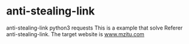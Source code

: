 # anti-stealing-link
anti-stealing-link python3 requests
This is a example that solve Referer anti-stealing-link.
The target website is www.mzitu.com
